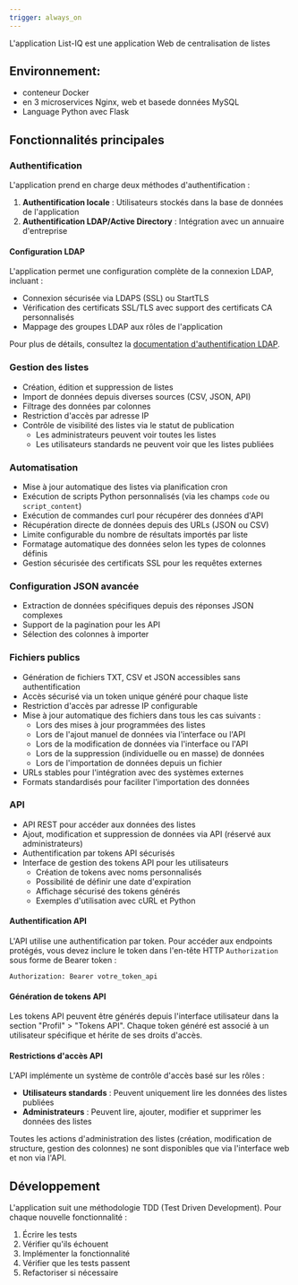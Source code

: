 ```yaml
---
trigger: always_on
---
```


L'application List-IQ est une application Web de centralisation de listes

## Environnement:
  - conteneur Docker
  - en 3 microservices Nginx, web et basede données MySQL
  - Language Python avec Flask

## Fonctionnalités principales

### Authentification

L'application prend en charge deux méthodes d'authentification :

1. **Authentification locale** : Utilisateurs stockés dans la base de données de l'application
2. **Authentification LDAP/Active Directory** : Intégration avec un annuaire d'entreprise

#### Configuration LDAP

L'application permet une configuration complète de la connexion LDAP, incluant :

- Connexion sécurisée via LDAPS (SSL) ou StartTLS
- Vérification des certificats SSL/TLS avec support des certificats CA personnalisés
- Mappage des groupes LDAP aux rôles de l'application

Pour plus de détails, consultez la [documentation d'authentification LDAP](docs/ldap_authentication.md).

### Gestion des listes
- Création, édition et suppression de listes
- Import de données depuis diverses sources (CSV, JSON, API)
- Filtrage des données par colonnes
- Restriction d'accès par adresse IP
- Contrôle de visibilité des listes via le statut de publication
  - Les administrateurs peuvent voir toutes les listes
  - Les utilisateurs standards ne peuvent voir que les listes publiées

### Automatisation
- Mise à jour automatique des listes via planification cron
- Exécution de scripts Python personnalisés (via les champs `code` ou `script_content`)
- Exécution de commandes curl pour récupérer des données d'API
- Récupération directe de données depuis des URLs (JSON ou CSV)
- Limite configurable du nombre de résultats importés par liste
- Formatage automatique des données selon les types de colonnes définis
- Gestion sécurisée des certificats SSL pour les requêtes externes

### Configuration JSON avancée
- Extraction de données spécifiques depuis des réponses JSON complexes
- Support de la pagination pour les API
- Sélection des colonnes à importer

### Fichiers publics
- Génération de fichiers TXT, CSV et JSON accessibles sans authentification
- Accès sécurisé via un token unique généré pour chaque liste
- Restriction d'accès par adresse IP configurable
- Mise à jour automatique des fichiers dans tous les cas suivants :
  - Lors des mises à jour programmées des listes
  - Lors de l'ajout manuel de données via l'interface ou l'API
  - Lors de la modification de données via l'interface ou l'API
  - Lors de la suppression (individuelle ou en masse) de données
  - Lors de l'importation de données depuis un fichier
- URLs stables pour l'intégration avec des systèmes externes
- Formats standardisés pour faciliter l'importation des données

### API
- API REST pour accéder aux données des listes
- Ajout, modification et suppression de données via API (réservé aux administrateurs)
- Authentification par tokens API sécurisés
- Interface de gestion des tokens API pour les utilisateurs
  - Création de tokens avec noms personnalisés
  - Possibilité de définir une date d'expiration
  - Affichage sécurisé des tokens générés
  - Exemples d'utilisation avec cURL et Python

#### Authentification API
L'API utilise une authentification par token. Pour accéder aux endpoints protégés, vous devez inclure le token dans l'en-tête HTTP `Authorization` sous forme de Bearer token :

```
Authorization: Bearer votre_token_api
```

#### Génération de tokens API
Les tokens API peuvent être générés depuis l'interface utilisateur dans la section "Profil" > "Tokens API". Chaque token généré est associé à un utilisateur spécifique et hérite de ses droits d'accès.

#### Restrictions d'accès API
L'API implémente un système de contrôle d'accès basé sur les rôles :

- **Utilisateurs standards** : Peuvent uniquement lire les données des listes publiées
- **Administrateurs** : Peuvent lire, ajouter, modifier et supprimer les données des listes

Toutes les actions d'administration des listes (création, modification de structure, gestion des colonnes) ne sont disponibles que via l'interface web et non via l'API.


## Développement
L'application suit une méthodologie TDD (Test Driven Development). Pour chaque nouvelle fonctionnalité :

1. Écrire les tests
2. Vérifier qu'ils échouent
3. Implémenter la fonctionnalité
4. Vérifier que les tests passent
5. Refactoriser si nécessaire


